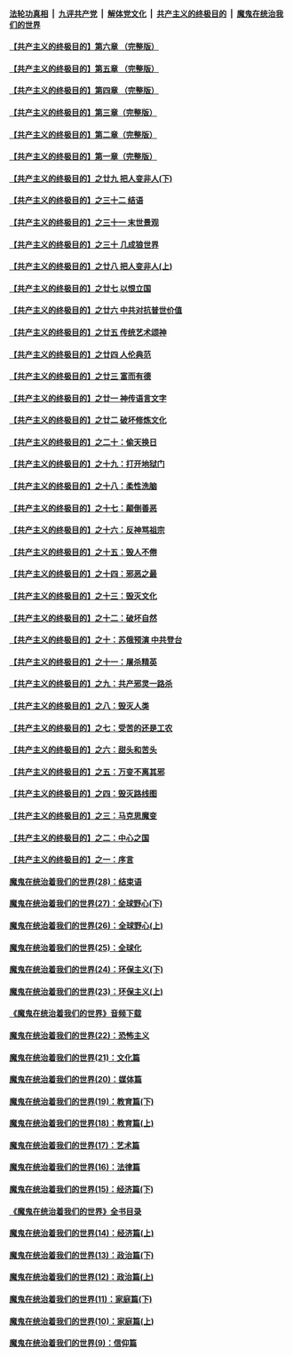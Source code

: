 ####  [法轮功真相](../../../../basic/blob/master/README.md?t=05240331) &nbsp;|&nbsp; [九评共产党](../../../../9ping.md/blob/master/README.md?t=05240331) &nbsp;|&nbsp; [解体党文化](../../../../jtdwh.md/blob/master/README.md?t=05240331)  &nbsp;|&nbsp; [共产主义的终极目的](../../../../gczydzjmd.md/blob/master/README.md?t=05240331) &nbsp;|&nbsp; [魔鬼在统治我们的世界](../../../../mgztzwmdsj.md/blob/master/README.md?t=05240331) 

#### [【共产主义的终极目的】第六章 （完整版）](../pages/nsc422/n11428913.md?t=05240331) 

#### [【共产主义的终极目的】第五章 （完整版）](../pages/nsc422/n11428912.md?t=05240331) 

#### [【共产主义的终极目的】第四章 （完整版）](../pages/nsc422/n11428907.md?t=05240331) 

#### [【共产主义的终极目的】第三章（完整版）](../pages/nsc422/n11428848.md?t=05240331) 

#### [【共产主义的终极目的】第二章（完整版）](../pages/nsc422/n11428831.md?t=05240331) 

#### [【共产主义的终极目的】第一章（完整版）](../pages/nsc422/n11417651.md?t=05240331) 

#### [【共产主义的终极目的】之廿九 把人变非人(下)](../pages/nsc422/n11344140.md?t=05240331) 

#### [【共产主义的终极目的】之三十二 结语](../pages/nsc422/n11360535.md?t=05240331) 

#### [【共产主义的终极目的】之三十一 末世景观](../pages/nsc422/n11351129.md?t=05240331) 

#### [【共产主义的终极目的】之三十 几成狼世界](../pages/nsc422/n11348280.md?t=05240331) 

#### [【共产主义的终极目的】之廿八 把人变非人(上)](../pages/nsc422/n11340492.md?t=05240331) 

#### [【共产主义的终极目的】之廿七 以恨立国](../pages/nsc422/n11336944.md?t=05240331) 

#### [【共产主义的终极目的】之廿六 中共对抗普世价值](../pages/nsc422/n11324785.md?t=05240331) 

#### [【共产主义的终极目的】之廿五 传统艺术颂神](../pages/nsc422/n11296396.md?t=05240331) 

#### [【共产主义的终极目的】之廿四 人伦典范](../pages/nsc422/n11296397.md?t=05240331) 

#### [【共产主义的终极目的】之廿三 富而有德](../pages/nsc422/n11283598.md?t=05240331) 

#### [【共产主义的终极目的】之廿一 神传语言文字](../pages/nsc422/n11263265.md?t=05240331) 

#### [【共产主义的终极目的】之廿二 破坏修炼文化](../pages/nsc422/n11245728.md?t=05240331) 

#### [【共产主义的终极目的】之二十：偷天换日](../pages/nsc422/n11238846.md?t=05240331) 

#### [【共产主义的终极目的】之十九：打开地狱门](../pages/nsc422/n11206376.md?t=05240331) 

#### [【共产主义的终极目的】之十八：柔性洗脑](../pages/nsc422/n11199994.md?t=05240331) 

#### [【共产主义的终极目的】之十七：颠倒善恶](../pages/nsc422/n11179782.md?t=05240331) 

#### [【共产主义的终极目的】之十六：反神骂祖宗](../pages/nsc422/n11166798.md?t=05240331) 

#### [【共产主义的终极目的】之十五：毁人不倦](../pages/nsc422/n11166792.md?t=05240331) 

#### [【共产主义的终极目的】之十四：邪恶之最](../pages/nsc422/n11150249.md?t=05240331) 

#### [【共产主义的终极目的】之十三：毁灭文化](../pages/nsc422/n11135227.md?t=05240331) 

#### [【共产主义的终极目的】之十二：破坏自然](../pages/nsc422/n11135214.md?t=05240331) 

#### [【共产主义的终极目的】之十：苏俄预演 中共登台](../pages/nsc422/n11118424.md?t=05240331) 

#### [【共产主义的终极目的】之十一：屠杀精英](../pages/nsc422/n11118442.md?t=05240331) 

#### [【共产主义的终极目的】之九：共产邪灵一路杀](../pages/nsc422/n11114139.md?t=05240331) 

#### [【共产主义的终极目的】之八：毁灭人类](../pages/nsc422/n11108503.md?t=05240331) 

#### [【共产主义的终极目的】之七：受苦的还是工农](../pages/nsc422/n11101809.md?t=05240331) 

#### [【共产主义的终极目的】之六：甜头和苦头](../pages/nsc422/n11096971.md?t=05240331) 

#### [【共产主义的终极目的】之五：万变不离其邪](../pages/nsc422/n11091285.md?t=05240331) 

#### [【共产主义的终极目的】之四：毁灭路线图](../pages/nsc422/n11086284.md?t=05240331) 

#### [【共产主义的终极目的】之三：马克思魔变](../pages/nsc422/n11061941.md?t=05240331) 

#### [【共产主义的终极目的】之二：中心之国](../pages/nsc422/n11047728.md?t=05240331) 

#### [【共产主义的终极目的】之一：序言](../pages/nsc422/n11086077.md?t=05240331) 

#### [魔鬼在统治着我们的世界(28)：结束语](../pages/nsc422/n10936246.md?t=05240331) 

#### [魔鬼在统治着我们的世界(27)：全球野心(下)](../pages/nsc422/n10928319.md?t=05240331) 

#### [魔鬼在统治着我们的世界(26)：全球野心(上)](../pages/nsc422/n10900318.md?t=05240331) 

#### [魔鬼在统治着我们的世界(25)：全球化](../pages/nsc422/n10788205.md?t=05240331) 

#### [魔鬼在统治着我们的世界(24)：环保主义(下)](../pages/nsc422/n10695307.md?t=05240331) 

#### [魔鬼在统治着我们的世界(23)：环保主义(上)](../pages/nsc422/n10688613.md?t=05240331) 

#### [《魔鬼在统治着我们的世界》音频下载](../pages/nsc422/n10635553.md?t=05240331) 

#### [魔鬼在统治着我们的世界(22)：恐怖主义](../pages/nsc422/n10614727.md?t=05240331) 

#### [魔鬼在统治着我们的世界(21)：文化篇](../pages/nsc422/n10597706.md?t=05240331) 

#### [魔鬼在统治着我们的世界(20)：媒体篇](../pages/nsc422/n10586579.md?t=05240331) 

#### [魔鬼在统治着我们的世界(19)：教育篇(下)](../pages/nsc422/n10564808.md?t=05240331) 

#### [魔鬼在统治着我们的世界(18)：教育篇(上)](../pages/nsc422/n10526970.md?t=05240331) 

#### [魔鬼在统治着我们的世界(17)：艺术篇](../pages/nsc422/n10499093.md?t=05240331) 

#### [魔鬼在统治着我们的世界(16)：法律篇](../pages/nsc422/n10485969.md?t=05240331) 

#### [魔鬼在统治着我们的世界(15)：经济篇(下)](../pages/nsc422/n10469975.md?t=05240331) 

#### [《魔鬼在统治着我们的世界》全书目录](../pages/nsc422/n10464261.md?t=05240331) 

#### [魔鬼在统治着我们的世界(14)：经济篇(上)](../pages/nsc422/n10457370.md?t=05240331) 

#### [魔鬼在统治着我们的世界(13)：政治篇(下)](../pages/nsc422/n10448270.md?t=05240331) 

#### [魔鬼在统治着我们的世界(12)：政治篇(上)](../pages/nsc422/n10444576.md?t=05240331) 

#### [魔鬼在统治着我们的世界(11)：家庭篇(下)](../pages/nsc422/n10440961.md?t=05240331) 

#### [魔鬼在统治着我们的世界(10)：家庭篇(上)](../pages/nsc422/n10435448.md?t=05240331) 

#### [魔鬼在统治着我们的世界(9)：信仰篇](../pages/nsc422/n10432159.md?t=05240331) 

